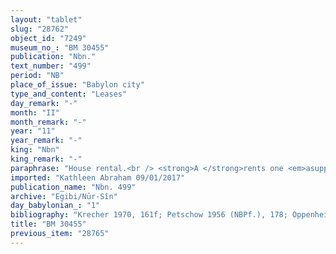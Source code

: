 ```yaml
---
layout: "tablet"
slug: "28762"
object_id: "7249"
museum_no_: "BM 30455"
publication: "Nbn."
text_number: "499"
period: "NB"
place_of_issue: "Babylon city"
type_and_content: "Leases"
day_remark: "-"
month: "II"
month_remark: "-"
year: "11"
year_remark: "-"
king: "Nbn"
king_remark: "-"
paraphrase: "House rental.<br /> <strong>A </strong>rents one <em>asuppu</em>-building and one <em>kāru</em>-house to <strong>B</strong>, <strong>D</strong>&rsquo;s slave. These buildings belongs to the cook of <strong>A</strong>&#39;s grandson (<strong>C</strong>).The rent is fixed at 0;0.2 kor (2 l) of bread per day. The house is at the renter&rsquo;s disposal from the 2<sup>nd</sup> of Simān (III) onwards. Names of 2 witnesses and the scribe.<br /> &nbsp;<br /> <strong>A</strong> = &Scaron;arid; <strong>B</strong> = Bēl-ṣull&ecirc;-&scaron;eme; <strong>C</strong> = &Scaron;u&scaron;ranni-Marduk/Marduk-&scaron;umu-uṣur//Adad-&scaron;umu-ēre&scaron;; <strong>D</strong> = Nab&ucirc;-ahhē-iddin/&Scaron;ulāya//Egibi"
imported: "Kathleen Abraham 09/01/2017"
publication_name: "Nbn. 499"
archive: "Egibi/Nūr-Sîn"
day_babylonian_: "1"
bibliography: "Krecher 1970, 161f; Petschow 1956 (NBPf.), 178; Oppenheim 1936, 64; Meissner and Tallqvist, WZKM 4 (1890), 117f."
title: "BM 30455"
previous_item: "28765"
---
```

